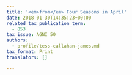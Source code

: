 ```yaml
---
title: '<em>from</em> Four Seasons in April'
date: 2018-01-30T14:35:23+00:00
related_tax_publication_term:
  - 853
tax_issue: AGNI 50
authors:
  - profile/tess-callahan-james.md
tax_format: Print
translators: []

---
```

